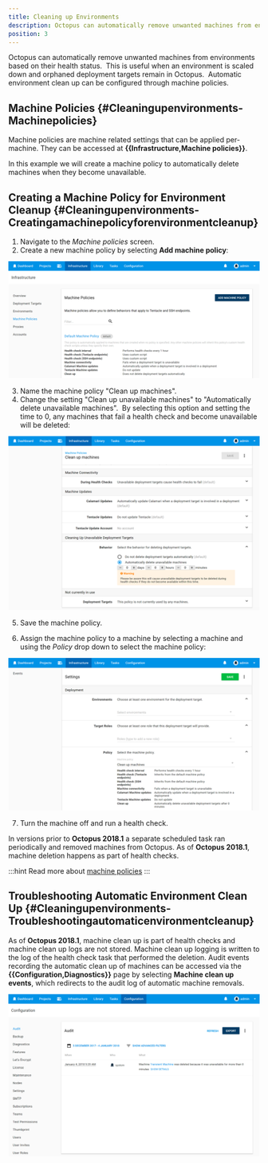 ```yaml
---
title: Cleaning up Environments
description: Octopus can automatically remove unwanted machines from environments based on their health status.  
position: 3
---
```


Octopus can automatically remove unwanted machines from environments based on their health status.  This is useful when an environment is scaled down and orphaned deployment targets remain in Octopus.  Automatic environment clean up can be configured through machine policies.

## Machine Policies {#Cleaningupenvironments-Machinepolicies}

Machine policies are machine related settings that can be applied per-machine. They can be accessed at **{{Infrastructure,Machine policies}}**.

In this example we will create a machine policy to automatically delete machines when they become unavailable.

## Creating a Machine Policy for Environment Cleanup {#Cleaningupenvironments-Creatingamachinepolicyforenvironmentcleanup}

1. Navigate to the *Machine policies* screen.
2. Create a new machine policy by selecting **Add machine policy**:

![](images/creating-machine-policy.png)

3. Name the machine policy "Clean up machines".
4. Change the setting "Clean up unavailable machines" to "Automatically delete unavailable machines".  By selecting this option and setting the time to 0, any machines that fail a health check and become unavailable will be deleted:

![](images/cleanup-setting.png)

5. Save the machine policy.

6. Assign the machine policy to a machine by selecting a machine and using the *Policy* drop down to select the machine policy:

![](images/assign-to-machine.png)

7. Turn the machine off and run a health check.

In versions prior to **Octopus 2018.1** a separate scheduled task ran periodically and removed machines from Octopus.  As of **Octopus 2018.1**, machine deletion happens as part of health checks.


:::hint
Read more about [machine policies](/docs/infrastructure/deployment-targets/machine-policies.md)
:::

## Troubleshooting Automatic Environment Clean Up {#Cleaningupenvironments-Troubleshootingautomaticenvironmentcleanup}

As of **Octopus 2018.1**, machine clean up is part of health checks and machine clean up logs are not stored.  Machine clean up logging is written to the log of the health check task that performed the deletion.  Audit events recording the automatic clean up of machines can be accessed via the **{{Configuration,Diagnostics}}** page by selecting **Machine clean up events**, which redirects to the audit log of automatic machine removals.

![](images/deletion-audit.png)
